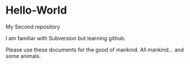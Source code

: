 # Hello-World
My Second repository

I am familiar with Subversion but learning github. 

Please use these documents for the good of mankind. All mankind... and some animals.

